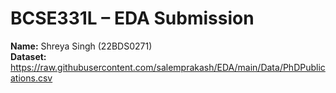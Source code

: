 # BCSE331L – EDA Submission 

**Name:** Shreya Singh (22BDS0271)  
**Dataset:** https://raw.githubusercontent.com/salemprakash/EDA/main/Data/PhDPublications.csv


